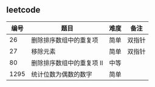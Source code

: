 ## leetcode

| 编号 | 题目                      | 难度 | 备注   |
| ---- | ------------------------- | ---- | ------ |
| 26   | 删除排序数组中的重复项    | 简单 | 双指针 |
| 27   | 移除元素                  | 简单 | 双指针 |
| 80   | 删除排序数组中的重复项 II | 中等 |        |
| 1295 | 统计位数为偶数的数字      | 简单 |        |
